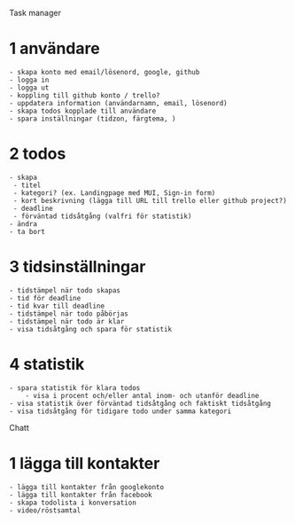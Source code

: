 Task manager

# 1 användare
	- skapa konto med email/lösenord, google, github
	- logga in
	- logga ut
	- koppling till github konto / trello?
	- uppdatera information (användarnamn, email, lösenord)
	- skapa todos kopplade till användare
	- spara inställningar (tidzon, färgtema, )


# 2 todos
	- skapa
	 - titel
	 - kategori? (ex. Landingpage med MUI, Sign-in form)
	 - kort beskrivning (lägga till URL till trello eller github project?)
	 - deadline
	 - förväntad tidsåtgång (valfri för statistik)
	- ändra
	- ta bort

# 3 tidsinställningar
	- tidstämpel när todo skapas
	- tid för deadline
	- tid kvar till deadline
	- tidstämpel när todo påbörjas
	- tidstämpel när todo är klar
	- visa tidsåtgång och spara för statistik

# 4 statistik 
	- spara statistik för klara todos
		- visa i procent och/eller antal inom- och utanför deadline
	- visa statistik över förväntad tidsåtgång och faktiskt tidsåtgång
	- visa tidsåtgång för tidigare todo under samma kategori

Chatt
# 1 lägga till kontakter
	- lägga till kontakter från googlekonto
	- lägga till kontakter från facebook
	- skapa todolista i konversation
	- video/röstsamtal